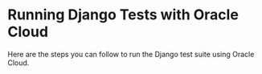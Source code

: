 Running Django Tests with Oracle Cloud
======================================

Here are the steps you can follow to run the Django test suite using Oracle Cloud.
